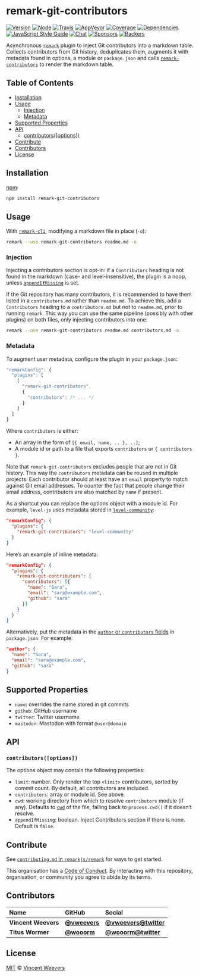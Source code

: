 # remark-git-contributors

[![Version][version-badge]][version]
[![Node][node-badge]][node]
[![Travis][travis-badge]][travis]
[![AppVeyor][appveyor-badge]][appveyor]
[![Coverage][coverage-badge]][coverage]
[![Dependencies][dependencies-badge]][dependencies]
[![JavaScript Style Guide][standard-badge]][standard]
[![Chat][chat-badge]][chat]
[![Sponsors][sponsors-badge]][collective]
[![Backers][backers-badge]][collective]

Asynchronous [`remark`][remark] plugin to inject Git contributors into a
markdown table.
Collects contributors from Git history, deduplicates them, augments it with
metadata found in options, a module or `package.json` and calls
[`remark-contributors`][contributors] to render the markdown table.

## Table of Contents

*   [Installation](#installation)
*   [Usage](#usage)
    *   [Injection](#injection)
    *   [Metadata](#metadata)
*   [Supported Properties](#supported-properties)
*   [API](#api)
    *   [contributors(\[options\])](#contributorsoptions)
*   [Contribute](#contribute)
*   [Contributors](#contributors)
*   [License](#license)

## Installation

[npm][]:

```bash
npm install remark-git-contributors
```

## Usage

With [`remark-cli`][cli], modifying a markdown file in place (`-o`):

```sh
remark --use remark-git-contributors readme.md -o
```

### Injection

Injecting a contributors section is opt-in: if a `Contributors` heading is not
found in the markdown (case- and level-insensitive), the plugin is a noop,
unless [`appendIfMissing`][api] is set.

If the Git repository has many contributors, it is recommended to have them
listed in a `contributors.md` rather than `readme.md`.
To achieve this, add a `Contributors` heading to a `contributors.md` but not to
`readme.md`, prior to running `remark`.
This way you can use the same pipeline (possibly with other plugins) on both
files, only injecting contributors into one:

```sh
remark --use remark-git-contributors readme.md contributors.md -o
```

### Metadata

To augment user metadata, configure the plugin in your `package.json`:

```js
"remarkConfig": {
  "plugins": [
    [
      "remark-git-contributors",
      {
        "contributors": /* ... */
      }
    ]
  ]
}
```

Where `contributors` is either:

*   An array in the form of `[{ email, name, .. }, ..]`;
*   A module id or path to a file that exports `contributors` or `{ contributors }`.

Note that `remark-git-contributors` excludes people that are not in Git history.
This way the `contributors` metadata can be reused in multiple projects.
Each contributor should at least have an `email` property to match against Git
email addresses.
To counter the fact that people change their email address, contributors are
also matched by `name` if present.

As a shortcut you can replace the options object with a module id.
For example, `level-js` uses metadata stored in
[`level-community`][level-community]:

```json
"remarkConfig": {
  "plugins": {
    "remark-git-contributors": "level-community"
  }
}
```

Here’s an example of inline metadata:

```json
"remarkConfig": {
  "plugins": {
    "remark-git-contributors": {
      "contributors": [{
        "name": "Sara",
        "email": "sara@example.com",
        "github": "sara"
      }]
    }
  }
}
```

Alternatively, put the metadata in the [`author` or `contributors`
fields][fields] in `package.json`.
For example:

```json
"author": {
  "name": "Sara",
  "email": "sara@example.com",
  "github": "sara"
}
```

## Supported Properties

*   `name`: overrides the name stored in git commits
*   `github`: GitHub username
*   `twitter`: Twitter username
*   `mastodon`: Mastodon with format `@user@domain`

## API

### `contributors([options])`

The options object may contain the following properties:

*   `limit`: number.
    Only render the top `<limit>` contributors, sorted by commit count.
    By default, all contributors are included.
*   `contributors`: array or module id.
    See above.
*   `cwd`: working directory from which to resolve `contributors` module (if
    any).
    Defaults to [`cwd`][cwd] of the file, falling back to `process.cwd()` if
    it doesn’t resolve.
*   `appendIfMissing`: boolean.
    Inject Contributors section if there is none.
    Default is `false`.

## Contribute

See [`contributing.md` in `remarkjs/remark`][contributing] for ways to get
started.

This organisation has a [Code of Conduct][coc].  By interacting with this
repository, organisation, or community you agree to abide by its terms.

## Contributors

| Name                | GitHub                                       | Social                                                |
| :------------------ | :------------------------------------------- | :---------------------------------------------------- |
| **Vincent Weevers** | [**@vweevers**](https://github.com/vweevers) | [**@vweevers@twitter**](https://twitter.com/vweevers) |
| **Titus Wormer**    | [**@wooorm**](https://github.com/wooorm)     | [**@wooorm@twitter**](https://twitter.com/wooorm)     |

## License

[MIT][license] © [Vincent Weevers][author]

<!-- Definitions -->

[version-badge]: http://img.shields.io/npm/v/remark-git-contributors.svg

[version]: https://www.npmjs.org/package/remark-git-contributors

[node-badge]: https://img.shields.io/node/v/remark-git-contributors.svg

[node]: https://www.npmjs.org/package/remark-git-contributors

[travis-badge]: https://img.shields.io/travis/remarkjs/remark-git-contributors.svg?label=travis

[travis]: https://travis-ci.org/remarkjs/remark-git-contributors

[appveyor-badge]: https://img.shields.io/appveyor/ci/remarkjs/remark-git-contributors.svg?label=appveyor

[appveyor]: https://ci.appveyor.com/project/remarkjs/remark-git-contributors

[coverage-badge]: https://img.shields.io/codecov/c/github/remarkjs/remark-git-contributors.svg

[coverage]: https://codecov.io/github/remarkjs/remark-git-contributors

[dependencies-badge]: https://img.shields.io/david/remarkjs/remark-git-contributors.svg

[dependencies]: https://david-dm.org/remarkjs/remark-git-contributors

[standard-badge]: https://img.shields.io/badge/code_style-standard-brightgreen.svg

[standard]: https://standardjs.com

[chat-badge]: https://img.shields.io/badge/join%20the%20community-on%20spectrum-7b16ff.svg

[chat]: https://spectrum.chat/unified/remark

[sponsors-badge]: https://opencollective.com/unified/sponsors/badge.svg

[backers-badge]: https://opencollective.com/unified/backers/badge.svg

[collective]: https://opencollective.com/unified

[remark]: https://github.com/remarkjs/remark

[contributors]: https://github.com/remarkjs/remark-contributors

[npm]: https://docs.npmjs.com/cli/install

[cli]: https://github.com/remarkjs/remark/tree/master/packages/remark-cli

[api]: #api

[level-community]: https://www.npmjs.com/package/level-community

[fields]: https://docs.npmjs.com/files/package.json#people-fields-author-contributors

[cwd]: https://github.com/vfile/vfile#vfilecwd

[contributing]: https://github.com/remarkjs/remark/blob/master/contributing.md

[coc]: https://github.com/remarkjs/remark/blob/master/code-of-conduct.md

[license]: license

[author]: https://vincentweevers.nl
